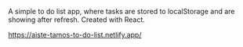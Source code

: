 A simple to do list app, where tasks are stored to localStorage and are showing after refresh. Created with React.

https://aiste-tamos-to-do-list.netlify.app/
